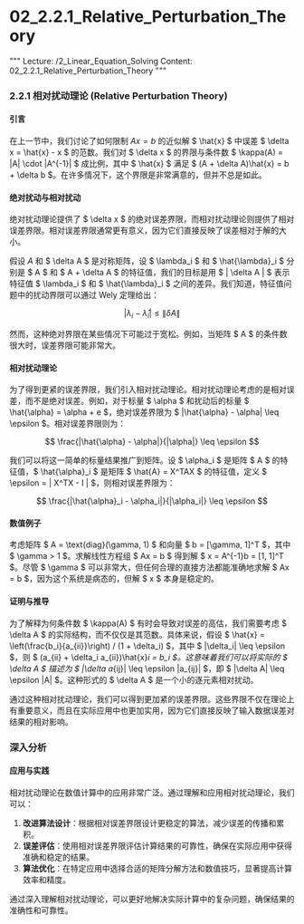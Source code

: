 # 02_2.2.1_Relative_Perturbation_Theory

"""
Lecture: /2_Linear_Equation_Solving
Content: 02_2.2.1_Relative_Perturbation_Theory
"""

### 2.2.1 相对扰动理论 (Relative Perturbation Theory)

#### 引言

在上一节中，我们讨论了如何限制 $Ax = b$ 的近似解 $ \hat{x} $ 中误差 $ \delta x = \hat{x} - x $ 的范数。我们对 $ \delta x $ 的界限与条件数 $ \kappa(A) = \|A\| \cdot \|A^{-1}\| $ 成比例，其中 $ \hat{x} $ 满足 $ (A + \delta A)\hat{x} = b + \delta b $。在许多情况下，这个界限是非常满意的，但并不总是如此。

#### 绝对扰动与相对扰动

绝对扰动理论提供了 $ \delta x $ 的绝对误差界限，而相对扰动理论则提供了相对误差界限。相对误差界限通常更有意义，因为它们直接反映了误差相对于解的大小。

假设 $A$ 和 $ \delta A $ 是对称矩阵，设 $ \lambda_i $ 和 $ \hat{\lambda}_i $ 分别是 $ A $ 和 $ A + \delta A $ 的特征值，我们的目标是用 $ \| \delta A \| $ 表示特征值 $ \lambda_i $ 和 $ \hat{\lambda}_i $ 之间的差异。我们知道，特征值问题中的扰动界限可以通过 Wely 定理给出：

$$
|\lambda_i - \hat{\lambda}_i| \leq \| \delta A \|
$$

然而，这种绝对界限在某些情况下可能过于宽松。例如，当矩阵 $ A $ 的条件数很大时，误差界限可能非常大。

#### 相对扰动理论

为了得到更紧的误差界限，我们引入相对扰动理论。相对扰动理论考虑的是相对误差，而不是绝对误差。例如，对于标量 $ \alpha $ 和扰动后的标量 $ \hat{\alpha} = \alpha + e $，绝对误差界限为 $ |\hat{\alpha} - \alpha| \leq \epsilon $。相对误差界限则为：

$$
\frac{|\hat{\alpha} - \alpha|}{|\alpha|} \leq \epsilon
$$

我们可以将这一简单的标量结果推广到矩阵。设 $ \alpha_i $ 是矩阵 $ A $ 的特征值，$ \hat{\alpha}_i $ 是矩阵 $ \hat{A} = X^TAX $ 的特征值，定义 $ \epsilon = \| X^TX - I \| $，则相对误差界限为：

$$
\frac{|\hat{\alpha}_i - \alpha_i|}{|\alpha_i|} \leq \epsilon
$$

#### 数值例子

考虑矩阵 $ A = \text{diag}(\gamma, 1) $ 和向量 $ b = [\gamma, 1]^T $，其中 $ \gamma > 1 $。求解线性方程组 $ Ax = b $ 得到解 $ x = A^{-1}b = [1, 1]^T $。尽管 $ \gamma $ 可以非常大，但任何合理的直接方法都能准确地求解 $ Ax = b $，因为这个系统是病态的，但解 $ x $ 本身是稳定的。

#### 证明与推导

为了解释为何条件数 $ \kappa(A) $ 有时会导致对误差的高估，我们需要考虑 $ \delta A $ 的实际结构，而不仅仅是其范数。具体来说，假设 $ \hat{x} = \left(\frac{b_i}{a_{ii}}\right) / (1 + \delta_i) $，其中 $ |\delta_i| \leq \epsilon $，则 $ (a_{ii} + \delta_i a_{ii})\hat{x}_i = b_i $。这意味着我们可以将实际的 $ \delta A $ 描述为 $ |\delta a_{ij}| \leq \epsilon |a_{ij}| $，即 $ |\delta A| \leq \epsilon |A| $。这种形式的 $ \delta A $ 是一个小的逐元素相对扰动。

通过这种相对扰动理论，我们可以得到更加紧的误差界限。这些界限不仅在理论上有重要意义，而且在实际应用中也更加实用，因为它们直接反映了输入数据误差对结果的相对影响。

### 深入分析

#### 应用与实践

相对扰动理论在数值计算中的应用非常广泛。通过理解和应用相对扰动理论，我们可以：

1. **改进算法设计**：根据相对误差界限设计更稳定的算法，减少误差的传播和累积。
2. **误差评估**：使用相对误差界限评估计算结果的可靠性，确保在实际应用中获得准确和稳定的结果。
3. **算法优化**：在特定应用中选择合适的矩阵分解方法和数值技巧，显著提高计算效率和精度。

通过深入理解相对扰动理论，可以更好地解决实际计算中的复杂问题，确保结果的准确性和可靠性。